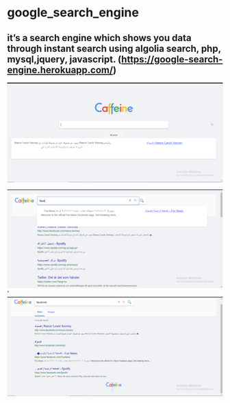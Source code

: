 # google_search_engine

## it’s a search engine which shows you data through instant search using algolia search, php, mysql,jquery, javascript. (https://google-search-engine.herokuapp.com/)

![](assets/images/Capture1.PNG)

![](assets/images/Capture2.PNG)
'
![](assets/images/Capture3.PNG)
